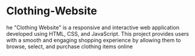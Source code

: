 # Clothing-Website
he "Clothing Website" is a responsive and interactive web application developed using HTML, CSS, and JavaScript. This project provides users with a smooth and engaging shopping experience by allowing them to browse, select, and purchase clothing items online
